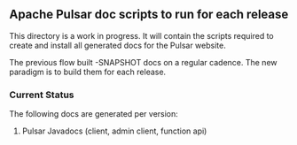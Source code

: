 <!--

    Licensed to the Apache Software Foundation (ASF) under one
    or more contributor license agreements.  See the NOTICE file
    distributed with this work for additional information
    regarding copyright ownership.  The ASF licenses this file
    to you under the Apache License, Version 2.0 (the
    "License"); you may not use this file except in compliance
    with the License.  You may obtain a copy of the License at

      http://www.apache.org/licenses/LICENSE-2.0

    Unless required by applicable law or agreed to in writing,
    software distributed under the License is distributed on an
    "AS IS" BASIS, WITHOUT WARRANTIES OR CONDITIONS OF ANY
    KIND, either express or implied.  See the License for the
    specific language governing permissions and limitations
    under the License.

-->


## Apache Pulsar doc scripts to run for each release

This directory is a work in progress. It will contain the scripts required to create and install all generated docs for
the Pulsar website.

The previous flow built -SNAPSHOT docs on a regular cadence. The new paradigm is to build them for each release.

### Current Status

The following docs are generated per version:

1. Pulsar Javadocs (client, admin client, function api)
